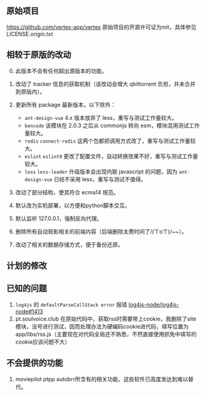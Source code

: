 ## 原始项目
https://github.com/vertex-app/vertex
原始项目的开源许可证为mit，具体参见LICENSE.origin.txt
## 相较于原版的改动

0. 此版本不会有任何超出源版本的功能。

1. 改动了 tracker 信息的获取机制（该改动会增大 qbittorrent 负担，并未合并到原版内）。

2. 更新所有 package 最新版本，以下除外：

   -  `ant-design-vue` 4.x 版本放弃了 less，重写与测试工作量较大。
   -  `bencode` 该模块在 2.0.3 之后从 commonjs 转向 esm，模块混用测试工作量较大。
   -  `redis` `connect-redis` 这两个包都把调用方式改了，重写与测试工作量较大。
   -  `eslint` `eslint9` 更改了配置文件，自动转换效果不好，重写与测试工作量较大。
   -  `less` `less-loader` 升级版本会出现内联 javascript 的问题，因为 `ant-design-vue` 已经不采用 less，重写与测试不值得。

3. 改动了部分结构，使其符合 ecma14 规范。

4. 默认改为实机部署，以方便和python脚本交互。

5. 默认监听 127.0.0.1，强制反向代理。

6. 删除所有自动观影相关的前端内容（后端删除太费时间了/(ㄒoㄒ)/~~）。

7. 改动了相关的数据存储方式，便于备份还原。

## 计划的修改


## 已知的问题

1. `log4js` 的 `defaultParseCallStack error` 报错 [log4js-node/log4js-node#1413](https://github.com/log4js-node/log4js-node/issues/1413)
2. pt.soulvoice.club 在原始代码中，获取rss时需要带上cookie，我删除了site模块，没号进行测试，因而处理办法为硬编码cookie进代码，填写位置为app/libs/rss.js（主要现在对代码全局还不熟悉，不然直接使用抓免中填写的cookie应该问题不大）

## 不会提供的功能

1. moviepilot ptpp autobrr所含有的相关功能，这些软件已高度发达到难以替代。

